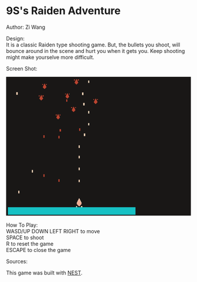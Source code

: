 # 9S's Raiden Adventure

Author: Zi Wang

Design: \
It is a classic Raiden type shooting game. But, the bullets you shoot, will bounce around in the scene and hurt you when it gets you. Keep shooting might make yourselve more difficult.

Screen Shot:

![Screen Shot](screenshot.png)

How To Play:\
WASD/UP DOWN LEFT RIGHT to move\
SPACE to shoot\
R to reset the game\
ESCAPE to close the game

Sources: 

This game was built with [NEST](NEST.md).
